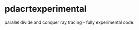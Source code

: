 pdacrtexperimental
==================

parallel divide and conquer ray tracing - fully experimental code. 
